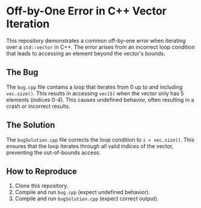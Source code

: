 # Off-by-One Error in C++ Vector Iteration

This repository demonstrates a common off-by-one error when iterating over a `std::vector` in C++.  The error arises from an incorrect loop condition that leads to accessing an element beyond the vector's bounds.

## The Bug

The `bug.cpp` file contains a loop that iterates from 0 up to and including `vec.size()`.  This results in accessing `vec[5]` when the vector only has 5 elements (indices 0-4). This causes undefined behavior, often resulting in a crash or incorrect results.

## The Solution

The `bugSolution.cpp` file corrects the loop condition to `i < vec.size()`. This ensures that the loop iterates through all valid indices of the vector, preventing the out-of-bounds access.

## How to Reproduce

1. Clone this repository.
2. Compile and run `bug.cpp` (expect undefined behavior).
3. Compile and run `bugSolution.cpp` (expect correct output).
